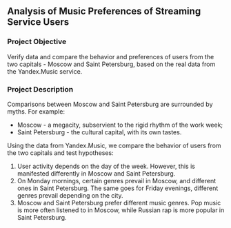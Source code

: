 ## Analysis of Music Preferences of Streaming Service Users

### Project Objective

Verify data and compare the behavior and preferences of users from the two capitals - Moscow and Saint Petersburg, based on the real data from the Yandex.Music service.

### Project Description

Comparisons between Moscow and Saint Petersburg are surrounded by myths. For example:

- Moscow - a megacity, subservient to the rigid rhythm of the work week;
- Saint Petersburg - the cultural capital, with its own tastes.
  
Using the data from Yandex.Music, we compare the behavior of users from the two capitals and test hypotheses:
1. User activity depends on the day of the week. However, this is manifested differently in Moscow and Saint Petersburg.
2. On Monday mornings, certain genres prevail in Moscow, and different ones in Saint Petersburg. The same goes for Friday evenings, different genres prevail depending on the city.
3. Moscow and Saint Petersburg prefer different music genres. Pop music is more often listened to in Moscow, while Russian rap is more popular in Saint Petersburg.
